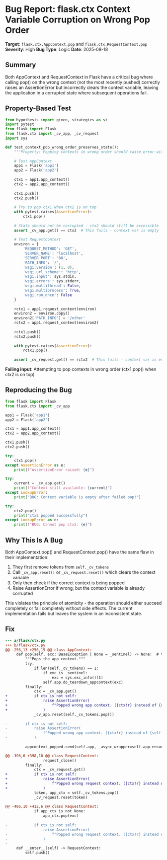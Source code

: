 # Bug Report: flask.ctx Context Variable Corruption on Wrong Pop Order

**Target**: `flask.ctx.AppContext.pop` and `flask.ctx.RequestContext.pop`
**Severity**: High
**Bug Type**: Logic
**Date**: 2025-08-18

## Summary

Both AppContext and RequestContext in Flask have a critical bug where calling pop() on the wrong context (not the most recently pushed) correctly raises an AssertionError but incorrectly clears the context variable, leaving the application in a corrupted state where subsequent operations fail.

## Property-Based Test

```python
from hypothesis import given, strategies as st
import pytest
from flask import Flask
from flask.ctx import _cv_app, _cv_request
import sys

def test_context_pop_wrong_order_preserves_state():
    """Property: Popping contexts in wrong order should raise error without corrupting state"""
    
    # Test AppContext
    app1 = Flask('app1')
    app2 = Flask('app2')
    
    ctx1 = app1.app_context()
    ctx2 = app2.app_context()
    
    ctx1.push()
    ctx2.push()
    
    # Try to pop ctx1 when ctx2 is on top
    with pytest.raises(AssertionError):
        ctx1.pop()
    
    # State should not be corrupted - ctx2 should still be accessible
    assert _cv_app.get() == ctx2  # This fails - context var is empty
    
    # Test RequestContext
    environ = {
        'REQUEST_METHOD': 'GET',
        'SERVER_NAME': 'localhost',
        'SERVER_PORT': '80',
        'PATH_INFO': '/',
        'wsgi.version': (1, 0),
        'wsgi.url_scheme': 'http',
        'wsgi.input': sys.stdin,
        'wsgi.errors': sys.stderr,
        'wsgi.multithread': False,
        'wsgi.multiprocess': True,
        'wsgi.run_once': False
    }
    
    rctx1 = app1.request_context(environ)
    environ2 = environ.copy()
    environ2['PATH_INFO'] = '/other'
    rctx2 = app1.request_context(environ2)
    
    rctx1.push()
    rctx2.push()
    
    with pytest.raises(AssertionError):
        rctx1.pop()
    
    assert _cv_request.get() == rctx2  # This fails - context var is empty
```

**Failing input**: Attempting to pop contexts in wrong order (ctx1.pop() when ctx2 is on top)

## Reproducing the Bug

```python
from flask import Flask
from flask.ctx import _cv_app

app1 = Flask('app1')
app2 = Flask('app2')

ctx1 = app1.app_context()
ctx2 = app2.app_context()

ctx1.push()
ctx2.push()

try:
    ctx1.pop()
except AssertionError as e:
    print(f"AssertionError raised: {e}")

try:
    current = _cv_app.get()
    print(f"Context still available: {current}")
except LookupError:
    print("BUG: Context variable is empty after failed pop!")

try:
    ctx2.pop()
    print("ctx2 popped successfully")
except LookupError as e:
    print(f"BUG: Cannot pop ctx2: {e}")
```

## Why This Is A Bug

Both AppContext.pop() and RequestContext.pop() have the same flaw in their implementation:

1. They first remove tokens from `self._cv_tokens` 
2. Call `_cv_app.reset()` or `_cv_request.reset()` which clears the context variable
3. Only then check if the correct context is being popped
4. Raise AssertionError if wrong, but the context variable is already corrupted

This violates the principle of atomicity - the operation should either succeed completely or fail completely without side effects. The current implementation fails but leaves the system in an inconsistent state.

## Fix

```diff
--- a/flask/ctx.py
+++ b/flask/ctx.py
@@ -256,13 +256,15 @@ class AppContext:
     def pop(self, exc: BaseException | None = _sentinel) -> None:  # type: ignore
         """Pops the app context."""
         try:
             if len(self._cv_tokens) == 1:
                 if exc is _sentinel:
                     exc = sys.exc_info()[1]
                 self.app.do_teardown_appcontext(exc)
         finally:
             ctx = _cv_app.get()
+            if ctx is not self:
+                raise AssertionError(
+                    f"Popped wrong app context. ({ctx!r} instead of {self!r})"
+                )
             _cv_app.reset(self._cv_tokens.pop())
 
-        if ctx is not self:
-            raise AssertionError(
-                f"Popped wrong app context. ({ctx!r} instead of {self!r})"
-            )
 
         appcontext_popped.send(self.app, _async_wrapper=self.app.ensure_sync)

@@ -396,6 +398,10 @@ class RequestContext:
                 request_close()
         finally:
             ctx = _cv_request.get()
+            if ctx is not self:
+                raise AssertionError(
+                    f"Popped wrong request context. ({ctx!r} instead of {self!r})"
+                )
             token, app_ctx = self._cv_tokens.pop()
             _cv_request.reset(token)
 
@@ -406,10 +412,6 @@ class RequestContext:
             if app_ctx is not None:
                 app_ctx.pop(exc)
 
-            if ctx is not self:
-                raise AssertionError(
-                    f"Popped wrong request context. ({ctx!r} instead of {self!r})"
-                )
-
     def __enter__(self) -> RequestContext:
         self.push()
```